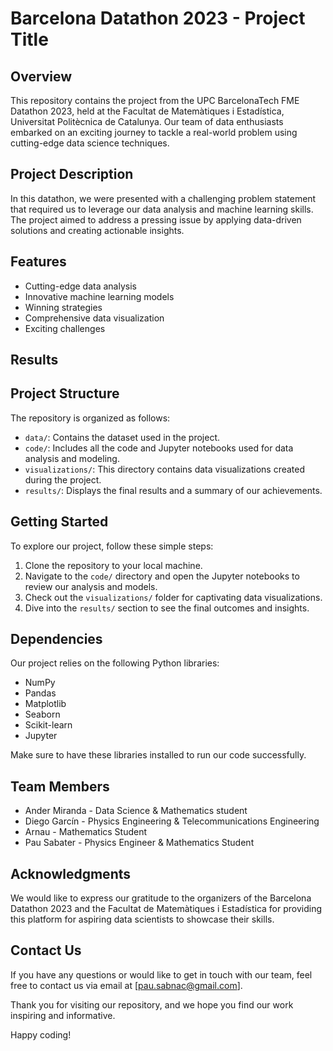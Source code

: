 # Barcelona Datathon 2023 - Project Title

## Overview
This repository contains the project from the UPC BarcelonaTech FME Datathon 2023, held at the Facultat de Matemàtiques i Estadística, Universitat Politècnica de Catalunya. Our team of data enthusiasts embarked on an exciting journey to tackle a real-world problem using cutting-edge data science techniques.

## Project Description
In this datathon, we were presented with a challenging problem statement that required us to leverage our data analysis and machine learning skills. The project aimed to address a pressing issue by applying data-driven solutions and creating actionable insights.

## Features
- Cutting-edge data analysis
- Innovative machine learning models
- Winning strategies
- Comprehensive data visualization
- Exciting challenges

## Results

## Project Structure
The repository is organized as follows:

- `data/`: Contains the dataset used in the project.
- `code/`: Includes all the code and Jupyter notebooks used for data analysis and modeling.
- `visualizations/`: This directory contains data visualizations created during the project.
- `results/`: Displays the final results and a summary of our achievements.

## Getting Started
To explore our project, follow these simple steps:

1. Clone the repository to your local machine.
2. Navigate to the `code/` directory and open the Jupyter notebooks to review our analysis and models.
3. Check out the `visualizations/` folder for captivating data visualizations.
4. Dive into the `results/` section to see the final outcomes and insights.

## Dependencies
Our project relies on the following Python libraries:

- NumPy
- Pandas
- Matplotlib
- Seaborn
- Scikit-learn
- Jupyter

Make sure to have these libraries installed to run our code successfully.

## Team Members
- Ander Miranda - Data Science & Mathematics student
- Diego Garcín - Physics Engineering & Telecommunications Engineering
- Arnau - Mathematics Student
- Pau Sabater - Physics Engineer & Mathematics Student

## Acknowledgments
We would like to express our gratitude to the organizers of the Barcelona Datathon 2023 and the Facultat de Matemàtiques i Estadística for providing this platform for aspiring data scientists to showcase their skills.

## Contact Us
If you have any questions or would like to get in touch with our team, feel free to contact us via email at [pau.sabnac@gmail.com].

Thank you for visiting our repository, and we hope you find our work inspiring and informative.

Happy coding!
